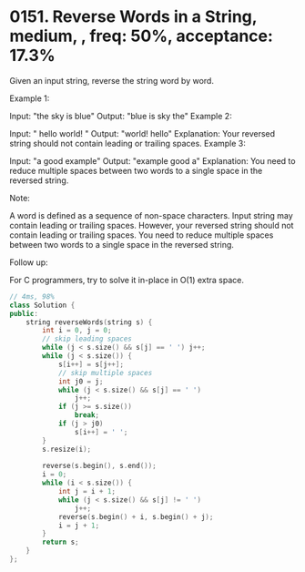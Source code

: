# 0151. Reverse Words in a String, medium, , freq: 50%, acceptance: 17.3%

Given an input string, reverse the string word by word.

Example 1:

Input: "the sky is blue"
Output: "blue is sky the"
Example 2:

Input: "  hello world!  "
Output: "world! hello"
Explanation: Your reversed string should not contain leading or trailing spaces.
Example 3:

Input: "a good   example"
Output: "example good a"
Explanation: You need to reduce multiple spaces between two words to a single space in the reversed string.
 

Note:

A word is defined as a sequence of non-space characters.
Input string may contain leading or trailing spaces. However, your reversed string should not contain leading or trailing spaces.
You need to reduce multiple spaces between two words to a single space in the reversed string.
 

Follow up:

For C programmers, try to solve it in-place in O(1) extra space.

```c++
// 4ms, 98%
class Solution {
public:
    string reverseWords(string s) {
        int i = 0, j = 0;
        // skip leading spaces
        while (j < s.size() && s[j] == ' ') j++;
        while (j < s.size()) {
            s[i++] = s[j++];
            // skip multiple spaces
            int j0 = j;
            while (j < s.size() && s[j] == ' ')
                j++;
            if (j >= s.size())
                break;
            if (j > j0)
                s[i++] = ' ';
        }
        s.resize(i);
            
        reverse(s.begin(), s.end());
        i = 0;
        while (i < s.size()) {
            int j = i + 1;
            while (j < s.size() && s[j] != ' ')
                j++;
            reverse(s.begin() + i, s.begin() + j);
            i = j + 1;
        }
        return s;
    }
};
```
